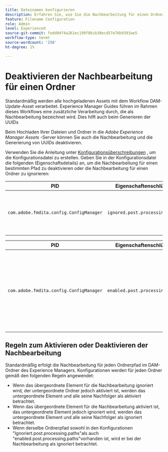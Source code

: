 ```yaml
---
title: Dateinamen konfigurieren
description: Erfahren Sie, wie Sie die Nachbearbeitung für einen Ordner deaktivieren, der in Adobe Experience Manager Assets hochgeladen wurde.
feature: Filename Configuration
role: Admin
level: Experienced
source-git-commit: fedd04f4a261ec199f86cb38ecd57e76b9393ae5
workflow-type: tm+mt
source-wordcount: '258'
ht-degree: 1%

---
```



# Deaktivieren der Nachbearbeitung für einen Ordner

Standardmäßig werden alle hochgeladenen Assets mit dem Workflow DAM-Update-Asset verarbeitet. Experience Manager Guides führen im Rahmen dieses Workflows eine zusätzliche Verarbeitung durch, die als Nachbearbeitung bezeichnet wird. Dies hilft auch beim Generieren der UUIDs

Beim Hochladen Ihrer Dateien und Ordner in die *Adobe Experience Manager Assets* -Server können Sie auch die Nachbearbeitung und die Generierung von UUIDs deaktivieren.


Verwenden Sie die Anleitung unter [Konfigurationsüberschreibungen](download-install-additional-config-override.md#) , um die Konfigurationsdatei zu erstellen. Geben Sie in der Konfigurationsdatei die folgenden (Eigenschaftsdetails) an, um die Nachbearbeitung für einen bestimmten Pfad zu deaktivieren oder die Nachbearbeitung für einen Ordner zu ignorieren:

| PID | Eigenschaftenschlüssel | Eigenschaftswert |
|---|------------|--------------|
| `com.adobe.fmdita.config.ConfigManager` | `ignored.post.processing.paths` | Zeichenfolgenwert zum Festlegen beliebiger standardmäßiger NODE_OPTIONS (mehrwertige Eigenschaft, Zeichenfolgen mit Pfad, der weggelassen wird) `/` am Ende) <br> **Standardwert**: `/content/dam/projects/translation_output` |


| PID | Eigenschaftenschlüssel | Eigenschaftswert |
|---|------------|--------------|
| `com.adobe.fmdita.config.ConfigManager` | `enabled.post.processing.paths` | Zeichenfolgenwert zum Festlegen beliebiger standardmäßiger NODE_OPTIONS (mehrwertige Eigenschaft, Zeichenfolgen mit Pfad, der weggelassen wird) `/` am Ende) <br> **Standardwert**: `/content/dam` |


## Regeln zum Aktivieren oder Deaktivieren der Nachbearbeitung

Standardmäßig erfolgt die Nachbearbeitung für jeden Ordnerpfad im DAM-Ordner des Experience Managers. Konfigurationen werden für jeden Ordner gemäß den folgenden Regeln angewendet:

* Wenn das übergeordnete Element für die Nachbearbeitung ignoriert wird, der untergeordnete Ordner jedoch aktiviert ist, werden das untergeordnete Element und alle seine Nachfolger als aktiviert betrachtet.
* Wenn das übergeordnete Element für die Nachbearbeitung aktiviert ist, das untergeordnete Element jedoch ignoriert wird, werden das untergeordnete Element und alle seine Nachfolger als ignoriert betrachtet.
* Wenn derselbe Ordnerpfad sowohl in den Konfigurationen &quot;Ignoriert.post.processing.paths&quot;als auch &quot;enabled.post.processing.paths&quot;vorhanden ist, wird er bei der Nachbearbeitung als ignoriert betrachtet.
